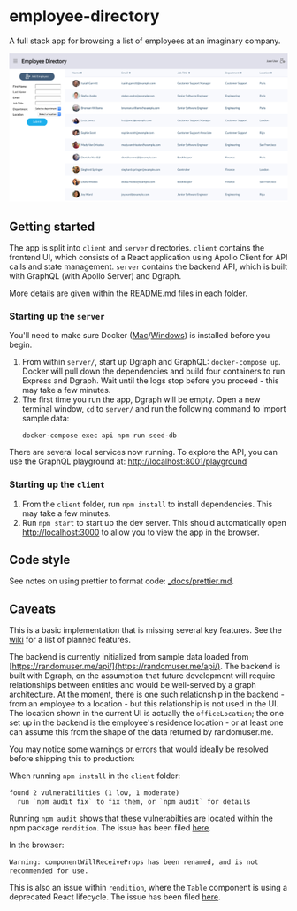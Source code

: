 # employee-directory

A full stack app for browsing a list of employees at an imaginary company.

![Employee table screenshot](./_docs/employee-table-screenshot.png)

## Getting started

The app is split into `client` and `server` directories. `client` contains the frontend UI, which consists of a React application using Apollo Client for API calls and state management. `server` contains the backend API, which is built with GraphQL (with Apollo Server) and Dgraph.

More details are given within the README.md files in each folder.

### Starting up the `server`

You'll need to make sure Docker ([Mac](https://docs.docker.com/docker-for-mac/install/)/[Windows](https://docs.docker.com/docker-for-windows/install/)) is installed before you begin.

1. From within `server/`, start up Dgraph and GraphQL: `docker-compose up`. Docker will pull down the dependencies and build four containers to run Express and Dgraph. Wait until the logs stop before you proceed - this may take a few minutes.
2. The first time you run the app, Dgraph will be empty. Open a new terminal window, `cd` to `server/` and run the following command to import sample data:
    ```
    docker-compose exec api npm run seed-db
    ```

There are several local services now running. To explore the API, you can use the GraphQL playground at: [http://localhost:8001/playground](http://localhost:8001/playground)

### Starting up the `client`

1. From the `client` folder, run `npm install` to install dependencies. This may take a few minutes.
2. Run `npm start` to start up the dev server. This should automatically open [http://localhost:3000](http://localhost:3000) to allow you to view the app in the browser.

## Code style

See notes on using prettier to format code: [_docs/prettier.md](_docs/prettier.md).

## Caveats

This is a basic implementation that is missing several key features. See the [wiki](https://github.com/alexnitta/employee-directory/wiki) for a list of planned features.

The backend is currently initialized from sample data loaded from [https://randomuser.me/api/](https://randomuser.me/api/). The backend is built with Dgraph, on the assumption that future development will require relationships between entities and would be well-served by a graph architecture. At the moment, there is one such relationship in the backend - from an employee to a location - but this relationship is not used in the UI. The location shown in the current UI is actually the `officeLocation`; the one set up in the backend is the employee's residence location - or at least one can assume this from the shape of the data returned by randomuser.me.

You may notice some warnings or errors that would ideally be resolved before shipping this to production:

When running `npm install` in the `client` folder:
```
found 2 vulnerabilities (1 low, 1 moderate)
  run `npm audit fix` to fix them, or `npm audit` for details
```
Running `npm audit` shows that these vulnerabilties are located within the npm package `rendition`. The issue has been filed [here](https://github.com/balena-io-modules/rendition/issues/971).

In the browser:
```
Warning: componentWillReceiveProps has been renamed, and is not recommended for use.
```
This is also an issue within `rendition`, where the `Table` component is using a deprecated React lifecycle. The issue has been filed [here](https://github.com/balena-io-modules/rendition/issues/944).
